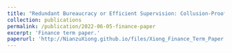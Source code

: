 ```yaml
---
title: "Redundant Bureaucracy or Efficient Supervision: Collusion-Proof Contracts in Princial-Agent Problems with Multiple Supervisors"
collection: publications
permalink: /publication/2022-06-05-finance-paper
excerpt: 'Finance term paper.'
paperurl: 'http://NianzuXiong.github.io/files/Xiong_Finance_Term_Paper.pdf'
---
```

